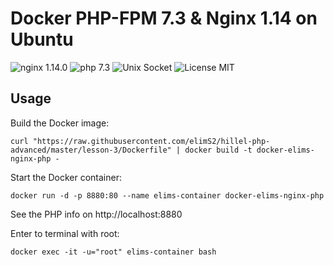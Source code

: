 # Docker PHP-FPM 7.3 & Nginx 1.14 on Ubuntu

![nginx 1.14.0](https://img.shields.io/badge/nginx-1.14-brightgreen.svg)
![php 7.3](https://img.shields.io/badge/php-7.3-brightgreen.svg)
![Unix Socket](https://img.shields.io/badge/Nginx%20and%20PHP--FPM%20on%20Unix%20Socket-enabled-green.svg)
![License MIT](https://img.shields.io/badge/license-MIT-blue.svg)

## Usage

Build the Docker image:

    curl "https://raw.githubusercontent.com/elimS2/hillel-php-advanced/master/lesson-3/Dockerfile" | docker build -t docker-elims-nginx-php -

Start the Docker container:

    docker run -d -p 8880:80 --name elims-container docker-elims-nginx-php

See the PHP info on http://localhost:8880

Enter to terminal with root:

    docker exec -it -u="root" elims-container bash
